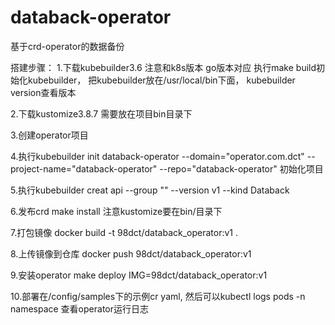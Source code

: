 # databack-operator
基于crd-operator的数据备份

搭建步骤：
1.下载kubebuilder3.6 注意和k8s版本 go版本对应 
    执行make build初始化kubebuilder， 把kubebuilder放在/usr/local/bin下面， kubebuilder version查看版本
    
2.下载kustomize3.8.7 需要放在项目bin目录下

3.创建operator项目

4.执行kubebuilder init databack-operator --domain="operator.com.dct" --project-name="databack-operator" 
 --repo="databack-operator" 初始化项目
 
5.执行kubebuilder creat api --group "" --version v1 --kind Databack

6.发布crd   make install 注意kustomize要在bin/目录下

7.打包镜像   docker build -t 98dct/databack_operator:v1 .

8.上传镜像到仓库 docker push 98dct/databack_operator:v1

9.安装operator make deploy IMG=98dct/databack_operator:v1

10.部署在/config/samples下的示例cr yaml, 然后可以kubectl logs pods -n namespace 查看operator运行日志 
